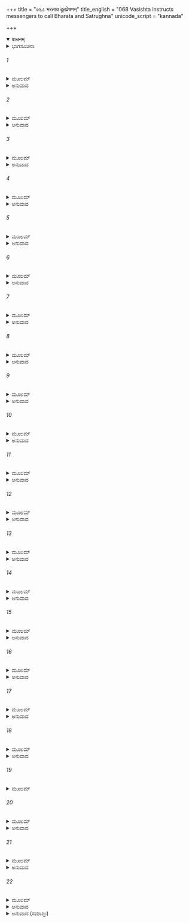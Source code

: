+++
title = "०६८ भरताय दूतप्रेषणम्"
title_english = "068 Vasishta instructs messengers to call Bharata and Satrughna"
unicode_script = "kannada"

+++
<details open><summary>वाचनम्</summary>

<div class="audioEmbed"  caption="श्रीराम-हरिसीताराममूर्ति-घनपाठिभ्यां वचनम्" src="https://archive.org/download/Ramayana-recitation-Sriram-harisItArAmamUrti-Ghanapaati-v2/Kanda_2/Kanda_2_AYK-068-Bharathaya_dutha_Preshanam.mp3"></div>
</details>



<details><summary>ಭಾಗಸೂಚನಾ</summary>

ವಸಿಷ್ಠರ ಆದೇಶದಂತೆ ಕೇಕಯದೇಶದ ರಾಜಗೃಹಕ್ಕೆ ಐವರು ದೂತರ ಪ್ರಯಾಣ
</details>

###### 1


<details><summary>ಮೂಲಮ್</summary>

ತೇಷಾಂ ತದ್ ವಚನಂ ಶ್ರುತ್ವಾ ವಸಿಷ್ಠಃ ಪ್ರತ್ಯುವಾಚ ಹ ।  
ಮಿತ್ರಾಮಾತ್ಯಜನಾನ್ಸರ್ವಾನ್ ಬ್ರಾಹ್ಮಣಾಂಸ್ತಾನಿದಂ ವಚಃ ॥
</details>

<details><summary>ಅನುವಾದ</summary>

ಮಾರ್ಕಂಡೇಯರೆ ಮೊದಲಾದವರ ಮಾತನ್ನು ಕೇಳಿ ವಸಿಷ್ಠರು ಮಿತ್ರರಲ್ಲಿ, ಮಂತ್ರಿಗಳಲ್ಲಿ ಮತ್ತು ಆ ಸಮಸ್ತ ಬ್ರಾಹ್ಮಣರಲ್ಲಿ ಈ ಪ್ರಕಾರವಾಗಿ ನುಡಿದರು.॥1॥
</details>

###### 2


<details><summary>ಮೂಲಮ್</summary>

ಯದಸೌ ಮಾತುಲಕುಲೇದತ್ತರಾಜ್ಯಃ ಪರಂ ಸುಖೀ ।  
ಭರತೋ ವಸತಿ ಭ್ರಾತ್ರಾ ಶತ್ರುಘ್ನೇನ ಸಮನ್ವಿತಃ ॥
</details>

<details><summary>ಅನುವಾದ</summary>

ದಶರಥರಾಜನು ರಾಜ್ಯವನ್ನು ಕೊಟ್ಟ ಭರತನು ಈಗ ಶತ್ರುಘ್ನನೊಂದಿಗೆ ಮಾವನ ಮನೆಯಲ್ಲಿ ಸುಖ-ಸಂತೋಷದಿಂದ ಇರುವನು.॥2॥
</details>

###### 3


<details><summary>ಮೂಲಮ್</summary>

ತಚ್ಛೀಘ್ರಂ ಜವನಾದೂತಾ ಗಚ್ಛಂತು ತ್ವರಿತಂ ಹಯೈಃ ।  
ಅನೇತುಂ ಭ್ರಾತರೌ ವೀರೌ ಕಿಂ ಸಮೀಕ್ಷಾಮಹೇ ವಯಮ್ ॥
</details>

<details><summary>ಅನುವಾದ</summary>

ಆ ಇಬ್ಬರೂ ವೀರ ಸಹೋದರರನ್ನು ಕರೆದುಕೊಂಡು ಬರಲು ವೇಗವಾಗಿ ಹೋಗುವ ದೂತರು ಕುದುರೆಗಳನ್ನೇರಿ ಶೀಘ್ರವಾಗಿ ಇಲ್ಲಿಂದ ಹೊರಡಲಿ. ಇದಲ್ಲದೆ ಬೇರೆ ಯಾವ ವಿಚಾರ ನಾವು ಮಾಡಬಲ್ಲೆವು.॥3॥
</details>

###### 4


<details><summary>ಮೂಲಮ್</summary>

ಗಚ್ಛಂತ್ವಿತಿ ತತಃ ಸರ್ವೇ ವಸಿಷ್ಠಂ ವಾಕ್ಯಮಬ್ರುವನ್ ।  
ತೇಷಾಂ ತದ್ವಚನಂ ಶ್ರುತ್ವಾ ವಸಿಷ್ಠೋ ವಾಕ್ಯಮಬ್ರವೀತ್ ॥
</details>

<details><summary>ಅನುವಾದ</summary>

ಆಗ ಎಲ್ಲರೂ ವಸಿಷ್ಠರಲ್ಲಿ ಹೇಳಿದರು- ಹೌದು, ಹೌದು, ದೂತರನ್ನು ಅವಶ್ಯವಾಗಿ ಕಳಿಸಲಾಗುವುದು. ಇವರ ಮಾತನ್ನು ಕೇಳಿ ವಸಿಷ್ಠರು ದೂತರನ್ನು ಸಂಬೋಧಿಸುತ್ತಾ ಹೇಳಿದರು.॥4॥
</details>

###### 5


<details><summary>ಮೂಲಮ್</summary>

ಏಹಿ ಸಿದ್ಧಾರ್ಥ ವಿಜಯ ಜಯಂತಾಶೋಕನಂದನ ।  
ಶ್ರೂಯತಾಮಿತಿಕರ್ತವ್ಯಂ ಸರ್ವಾನೇವ ಬ್ರವೀಮಿ ವಃ ॥
</details>

<details><summary>ಅನುವಾದ</summary>

ಸಿದ್ಧಾರ್ಥ! ವಿಜಯ! ಜಯಂತ! ಅಶೋಕ! ಮತ್ತು ನಂದನ! ನೀವೆಲ್ಲರೂ ಬನ್ನಿರಿ. ನೀವು ಮಾಡಬೇಕಾದ ಕಾರ್ಯವನ್ನು ನಾನು ನಿಮಗೆ ಹೇಳುತ್ತೇನೆ; ಕೇಳಿ.॥5॥
</details>

###### 6


<details><summary>ಮೂಲಮ್</summary>

ಪುರಂ ರಾಜಗೃಹಂ ಗತ್ವಾ ಶೀಘ್ರಂ ಶೀಘ್ರಜರ್ವೈಯೈಃ ।  
ತ್ಯಕ್ತಶೋಕೈರಿದಂ ವಾಚ್ಯಃ ಶಾಸನಾದ್ ಭರತೋ ಮಮ ॥
</details>

<details><summary>ಅನುವಾದ</summary>

ನೀವು ಶೀಘ್ರಗಾಮಿ ಕುದುರೆಗಳನ್ನೇರಿ ಕೂಡಲೇ ರಾಜಗೃಹ ನಗರಕ್ಕೆ ಹೋಗಿರಿ ಮತ್ತು ಶೋಕಭಾವವನ್ನು ಪ್ರಕಟಿಸದೆ ನನ್ನ ಆಜ್ಞೆಗನುಸಾರ ಭರತನಿಗೆ ಹೀಗೆ ತಿಳಿಸಿರಿ.॥6॥
</details>

###### 7


<details><summary>ಮೂಲಮ್</summary>

ಪುರೋಹಿತಸ್ತ್ವಾಂ ಕುಶಲಂ ಪ್ರಾಹ ಸರ್ವೇ ಚ ಮಂತ್ರಿಣಃ ।  
ತ್ವರಮಾಣಶ್ಚ ನಿರ್ಯಾಹಿ ಕೃತ್ಯಮಾತ್ಯಯಿಕಂ ತ್ವಯಾ ॥
</details>

<details><summary>ಅನುವಾದ</summary>

ಕುಮಾರ! ಪುರೋಹಿತರು ಮತ್ತು ಸಮಸ್ತ ಮಂತ್ರಿಗಳು ನಿನಗೆ ಕುಶಲವನ್ನು ಹೇಳಿರುವರು. ಈಗ ನೀವು ಇಲ್ಲಿಂದ ಶೀಘ್ರವಾಗಿ ನಡೆಯಿರಿ. ಅಯೋಧ್ಯೆಯಲ್ಲಿ ನಿಮಗೆ ಆವಶ್ಯಕವಾದ ಕಾರ್ಯವಿದೆ.॥7॥
</details>

###### 8


<details><summary>ಮೂಲಮ್</summary>

ಮಾ ಚಾಸ್ಮೈ ಪ್ರೋಷಿತಂ ರಾಮಂ ಮಾ ಚಾಸ್ಮೈ ಪಿತರಂಮೃತಮ್ ।  
ಭವಂತಃ ಶಂಸಿಷುರ್ಗತ್ವಾ ರಾಘವಾಣಾಮಿತಃ ಕ್ಷಯಮ್ ॥
</details>

<details><summary>ಅನುವಾದ</summary>

ಭರತನಿಗೆ ಶ್ರೀರಾಮನ ವನವಾಸ ಮತ್ತು ತಂದೆಯ ಮೃತ್ಯುವಿನ ಸುದ್ದಿಯನ್ನು ಹೇಳಬೇಡಿರಿ. ಈ ಪರಿಸ್ಥಿತಿಗಳಿಂದ ರಘುವಂಶಿಯರಿಗೆ ಆದ ಅಪಾರ ನಷ್ಟವನ್ನು ಅಲ್ಲಿ ಪ್ರಸ್ತಾಪಿಸಬಾರದು.॥8॥
</details>

###### 9


<details><summary>ಮೂಲಮ್</summary>

ಕೌಶೇಯಾನಿ ಚ ವಸ್ತ್ರಾಣಿ ಭೂಷಣಾನಿ ವರಾಣಿ ಚ ।  
ಕ್ಷಿಪ್ರಮಾದಾಯ ರಾಜ್ಞಶ್ಚ ಭರತಸ್ಯ ಚ ಗಚ್ಛತ ॥
</details>

<details><summary>ಅನುವಾದ</summary>

ಕೇಕೆಯರಾಜನಿಗೆ ಹಾಗೂ ಭರತನಿಗೆ ಉಡುಗೊರೆ ಕೊಡಲು ರೇಶ್ಮೆವಸ್ತ್ರಗಳನ್ನು, ಉತ್ತುಮ ಆಭೂಷಣಗಳನ್ನು ತೆಗೆದುಕೊಂಡು ನೀವು ಇಲ್ಲಿಂದ ತ್ವರಿತವಾಗಿ ಹೊರಡಿರಿ.॥9॥
</details>

###### 10


<details><summary>ಮೂಲಮ್</summary>

ದತ್ತಪಥ್ಯಶನಾ ದೂತಾ ಜಗ್ಮುಃ ಸ್ವಂ ಸ್ವಂ ನಿವೇಶನಮ್ ।  
ಕೇಕಯಾಂಸ್ತೇ ಗಮಿಷ್ಯಂತೋ ಹಯಾನಾರುಹ್ಯ ಸಂಮ್ಮತಾನ್ ॥
</details>

<details><summary>ಅನುವಾದ</summary>

ಕೇಕೆಯದೇಶಕ್ಕೆ ಹೋಗುವ ದೂತರು ಪ್ರಯಾಣ ಭತ್ಯೆಯನ್ನು ಪಡೆದು ಉತ್ತಮ ಕುದುರೆಗಳನ್ನೇರಿ ಮೊದಲು ತಮ್ಮ-ತಮ್ಮ ಮನೆಗೆ ಹೋದರು.॥10॥
</details>

###### 11


<details><summary>ಮೂಲಮ್</summary>

ತತಃ ಪ್ರಾಸ್ಥಾನಿಕಂ ಕೃತ್ವಾ ಕಾರ್ಯಶೇಷಮನಂತರಮ್ ।  
ವಸಿಷ್ಠೇನಾಭ್ಯನುಜ್ಞಾತಾ ದೂತಾಃ ಸಂತ್ವರಿತಂ ಯಯುಃ ॥
</details>

<details><summary>ಅನುವಾದ</summary>

ಬಳಿಕ ಪ್ರಯಾಣಕ್ಕೆ ಬೇಕಾದ ಉಳಿದ ಸಿದ್ಧತೆಗಳನ್ನು ಮಾಡಿಕೊಂಡು ವಸಿಷ್ಠರ ಅಪ್ಪಣೆ ಪಡೆದು ಎಲ್ಲ ದೂತರು ಕೂಡಲೇ ಅಲ್ಲಿಂದ ಹೊರಟರು.॥11॥
</details>

###### 12


<details><summary>ಮೂಲಮ್</summary>

ನ್ಯಂತೇನಾಪರತಾಲಸ್ಯ ಪ್ರಲಂಬಸ್ಯೋತ್ತರಂ ಪ್ರತಿ ।  
ನಿ ಷೇವಮಾಣಾಸ್ತೇ ಜಗ್ಮುರ್ನದೀಂ ಮಧ್ಯೇನಮಾಲಿನೀಮ್ ॥
</details>

<details><summary>ಅನುವಾದ</summary>

ಅಪರತಾಲ ಎಂಬ ಪರ್ವತದ ದಕ್ಷಿಣದ ಕೊನೆಯ ತುದಿಯಲ್ಲಿ ಮತ್ತು ಪ್ರಲಂಬಗಿರಿಯ ಉತ್ತರಭಾಗದಲ್ಲಿ ಎರಡೂ ಪರ್ವತಗಳ ನಡುವೆ ಹರಿಯುತ್ತಿರುವ ಮಾಲಿನೀ ನದಿಯ ದಡದಲ್ಲೇ ಆ ದೂತರು ಮುಂದರಿದರು.॥12॥
</details>

###### 13


<details><summary>ಮೂಲಮ್</summary>

ತೇ ಹಾಸ್ತಿನಪುರೇ ಗಂಗಾಂ ತೀರ್ತ್ವಾ ಪ್ರತ್ಯಂಙ್ಮುಖಾ ಯಯುಃ ।  
ಪಾಂಚಾಲದೇಶಮಾಸಾದ್ಯ ಮಧ್ಯೇನ ಕುರುಜಾಂಗಲಮ್ ॥
</details>

<details><summary>ಅನುವಾದ</summary>

ಹಸ್ತಿನಾಪುರದಲ್ಲಿ ಗಂಗೆಯನ್ನು ದಾಟಿ ಅವರು ಪಶ್ಚಿಮದ ಕಡೆಗೆ ಹೋಗಿ, ಪಾಂಚಾಲ ದೇಶಕ್ಕೆ ತಲುಪಿ, ಕುರುಜಾಂಗಲ ಪ್ರದೇಶದ ನಡುವಿನಿಂದ ಮುಂದಕ್ಕೆ ಹೋದರು.॥13॥
</details>

###### 14


<details><summary>ಮೂಲಮ್</summary>

ಸರಾಂಸಿ ಚ ಸುಫುಲ್ಲಾನಿ ನದೀಶ್ಚ ವಿಮಲೋದಕಾಃ ।  
ನಿರೀಕ್ಷಮಾಣಾಜಗ್ಮುಸ್ತೇ ದೂತಾಃ ಕಾರ್ಯವಶಾದ್ದ್ರುತಮ್ ॥
</details>

<details><summary>ಅನುವಾದ</summary>

ದಾರಿಯಲ್ಲಿ ಸುಂದರ ಪುಷ್ಪಗಳಿಂದ ಸುಶೋಭಿತ ಸರೋವರಗಳನ್ನು ಹಾಗೂ ನಿರ್ಮಲ ನೀರುಳ್ಳ ನದಿಗಳನ್ನು ದರ್ಶಿಸುತ್ತಾ ಆ ದೂತರು ಕಾರ್ಯವಶ ತೀವ್ರಗತಿಯಿಂದ ಸಾಗಿದರು.॥14॥
</details>

###### 15


<details><summary>ಮೂಲಮ್</summary>

ತೇ ಪ್ರಸನ್ನೋದಕಾಂ ದಿವ್ಯಾಂ ನಾನಾ ವಿಹಗಸೇವಿತಾಮ್ ।  
ಉಪಾತಿಜಗ್ಮುರ್ವೇಗೇನ ಶರದಂಡಾಂ ಜಲಾಕುಲಾಮ್ ॥
</details>

<details><summary>ಅನುವಾದ</summary>

ಅನಂತರ ಅವರು ಸ್ವಚ್ಛವಾದ ಜಲದಿಂದ ಶೋಭಿಸುವ, ನೀರು ತುಂಬಿದ, ಬಗೆ-ಬಗೆಯ ಪಕ್ಷಿಗಳಿಂದ ಸೇವಿತವಾದ ದಿವ್ಯ ಶರದಂಡಾನದಿಯ ತೀರಕ್ಕೆ ತಲುಪಿ, ಅದನ್ನು ವೇಗವಾಗಿ ದಾಟಿಹೋದರು.॥15॥
</details>

###### 16


<details><summary>ಮೂಲಮ್</summary>

ನಿಕೂಲವೃಕ್ಷಮಾಸಾದ್ಯ ದಿವ್ಯಂ ಸತ್ಯೋಪಯಾಚನಮ್ ।  
ಅಭಿಗಮ್ಯಾಭಿವಾದ್ಯಂ ತಂ ಕುಲಿಂಗಾಂಪ್ರಾವಿಶನ್ ಪುರೀಮ್ ॥
</details>

<details><summary>ಅನುವಾದ</summary>

ಶರದಂಡಾ ನದಿಯ ಪಶ್ಚಿಮ ತೀರದಲ್ಲಿ ಒಂದು ದಿವ್ಯ ವೃಕ್ಷವಿದ್ದು, ಅದರಲ್ಲಿ ಯಾವುದೋ ದೇವತೆಯು ವಾಸಿಸುತ್ತಿತ್ತು; ಅದಕ್ಕಾಗಿ ಅಲ್ಲಿ ಬೇಡಿದುದು ಸತ್ಯ(ಸಫಲ)ವಾಗುತ್ತಿತ್ತು. ಆದ್ದರಿಂದ ಅದರ ಹೆಸರು ಸತ್ಯೋಪಯಾಚನ ಎಂದಾಯಿತು. ಆ ವಂದನೀಯ ವೃಕ್ಷದ ಬಳಿಗೆ ಹೋಗಿ ದೂತರು ಅದರ ಪ್ರದಕ್ಷಿಣೆ ಮಾಡಿ, ಅಲ್ಲಿಂದ ಮುಂದಕ್ಕೆ ಹೋಗಿ ಅವರು ಕುಲಿಂಗಾ ಎಂಬ ಪುರಿಯನ್ನು ಪ್ರವೇಶಿಸಿದರು.॥16॥
</details>

###### 17


<details><summary>ಮೂಲಮ್</summary>

ಅಭಿಕಾಲಂ ತತಃ ಪ್ರಾಪ್ಯ ತೇಜೋಭಿಭವನಾಚ್ಚ್ಯುತಾಃ ।  
ಪಿತೃಪೈತಾಮಹೀಂ ಪುಣ್ಯಾಂ ತೇರುರಿಕ್ಷುಮತೀಂ ನದೀಮ್ ॥
</details>

<details><summary>ಅನುವಾದ</summary>

ಅಲ್ಲಿಂದ ತೇಜೋಭಿಭವನ ಎಂಬ ಊರನ್ನು ದಾಟಿ, ಅವರು ಅಭಿಕಾಲ ಎಂಬ ಊರಿಗೆ ತಲುಪಿ, ಅಲ್ಲಿಂದ ಮುಂದರಿದು ದಶರಥನ ಪಿತಾ-ಪ್ರಪಿತಾಮಹರಿಂದ ಸೇವಿತ ಪುಣ್ಯನದೀ ಇಕ್ಷುಮತಿಯನ್ನು ದಾಟಿದರು.॥17॥
</details>

###### 18


<details><summary>ಮೂಲಮ್</summary>

ಅವೇಕ್ಷ್ಯಾಂಜಲಿಪಾನಾಂಶ್ಚ ಬ್ರಾಹ್ಮಣಾನ್ ವೇದಪಾರಗಾನ್ ।  
ಯಯುರ್ಮಧ್ಯೇನ ಬಾಹ್ಲೀಕಾನ್ ಸುದಾಮಾನಂ ಚ ಪರ್ವತಮ್ ॥
</details>

<details><summary>ಅನುವಾದ</summary>

ಅಲ್ಲಿ ಕೇವಲ ಒಂದು ಬೊಗಸೆ ನೀರು ಕುಡಿದು, ತಪಸ್ಸು ಮಾಡುತ್ತಿದ್ದ, ವೇದಪಾರಂಗತ ಬ್ರಾಹ್ಮಣರನ್ನು ದರ್ಶಿಸಿ ಆ ದೂತರು ಬಾಹ್ಲೀಕ ದೇಶದ ನಡುವಿನಲ್ಲಿದ್ದ ಸುದಾಮಾ ಎಂಬ ಪರ್ವತದ ಬಳಿಗೆ ತಲುಪಿದರು.॥18॥
</details>

###### 19


<details><summary>ಮೂಲಮ್</summary>

ವಿಷ್ಣೋಃ ಪದಂ ಪ್ರೇಕ್ಷ್ಯಮಾಣಾ ವಿಪಾಶಾಂ ಚಾಪಿ ಶಾಲ್ಮಲೀಮ್ ।  
ನದೀರ್ವಾಪೀತಟಾಕಾನಿ ಪಲ್ವಲಾನಿ ಸರಾಂಸಿ ಚ ॥
</details>

###### 20


<details><summary>ಮೂಲಮ್</summary>

ಪಶ್ಯಂತೋ ವಿವಿಧಾಂಶ್ಚಾಪಿ ಸಿಂಹಾನ್ ವ್ಯಾಘ್ರಮೃಗಾನ್ ದ್ವಿಪಾನ್ ।  
ಯಯುಃ ಪಥಾತಿಮಹತಾ ಶಾಸನಂ ಭರ್ತುರೀಪ್ಸವಃ ॥
</details>

<details><summary>ಅನುವಾದ</summary>

ಆ ಪರ್ವತ ತುದಿಯಲ್ಲಿದ್ದ ಭಗವಾನ್ ವಿಷ್ಣುವಿನ ಚರಣ ಚಿಹ್ನೆಯನ್ನು ದರ್ಶಿಸಿ, ಅವರು ವಿಪಾಶಾ (ವ್ಯಾಸ) ಎಂಬ ನದಿಯ ಹಾಗೂ ಅದರ ತೀರದಲ್ಲಿದ್ದ ಶಾಲ್ಮಲೀ ವೃಕ್ಷದ ಬಳಿಗೆ ಹೋದರು. ಅಲ್ಲಿಂದ ಮುಂದೆ ಹೋಗುತ್ತಾ ಅನೇಕ ನದಿಗಳನ್ನು, ಬಾವಿಗಳನ್ನು, ಝರಿಗಳನ್ನು, ಕಲ್ಯಾಣಿಗಳನ್ನು, ಸರೋವರಗಳನ್ನು ಹಾಗೂ ಬಗೆ-ಬಗೆಯ ವನ್ಯಜಂತುಗಳಾದ ಸಿಂಹ, ಹುಲಿ, ಜಿಂಕೆ, ಆನೆಗಳನ್ನು ನೋಡಿದರು. ಆ ದೂತರು ವಿಶಾಲವಾದ ಮಾರ್ಗದಿಂದ ಮುನ್ನಡೆದರು. ಅವರು ತಮ್ಮ ಸ್ವಾಮಿಯ ಇಚ್ಛೆಯನ್ನು ಶೀಘ್ರವಾಗಿ ಪಾಲಿಸಲು ಇಚ್ಛಿಸುತ್ತಿದ್ದರು.॥19-20॥
</details>

###### 21


<details><summary>ಮೂಲಮ್</summary>

ತೇ ಶ್ರಾಂತವಾಹನಾ ದೂತಾ ವಿಕೃಷ್ಟೇನ ಸಥಾ ಪಥಾ ।  
ಗಿರಿವ್ರಜಂ ಪುರವರಂ ಶೀಘ್ರಮಾಸೇದುರಂಜಸಾ ॥
</details>

<details><summary>ಅನುವಾದ</summary>

ಆ ದೂತರ ಕುದುರೆಗಳು ಓಡುತ್ತಾ-ಓಡುತ್ತಾ ಬಳಲಿದ್ದವು. ಆ ಮಾರ್ಗವು ಬಹಳ ದೂರದವರೆಗಿದ್ದು, ಉಪದ್ರವಗಳಿಂದ ರಹಿತವಾಗಿತ್ತು. ಅದನ್ನು ಕ್ರಮಿಸಿ ಎಲ್ಲ ದೂತರು ಶೀಘ್ರವಾಗಿ ಯಾವುದೇ ಕಷ್ಟಗಳಿಲ್ಲದ ಶ್ರೇಷ್ಠ ಗಿರಿವ್ರಜನಗರಕ್ಕೆ ತಲುಪಿದರು.॥21॥
</details>

###### 22


<details><summary>ಮೂಲಮ್</summary>

ಭರ್ತುಃ ಪ್ರಿಯಾರ್ಥಂ ಕುಲರಕ್ಷಣಾರ್ಥಂ  
ಭರ್ತುಶ್ಚ ವಂಶಸ್ಯ ಪರಿಗ್ರಹಾರ್ಥಮ್ ।  
ಅಹೇಡಮಾನಾಸ್ತ್ವರಯಾ ಸ್ಮ ದೂತಾ  
ರಾತ್ರ್ಯಾಂ ತು ತೇ ತತ್ಪುರಮೇವ ಯಾತಾಃ ॥
</details>

<details><summary>ಅನುವಾದ</summary>

ತಮ್ಮ ಸ್ವಾಮಿ ವಸಿಷ್ಠರ ಸಂತೋಷಕ್ಕಾಗಿ ಹಾಗೂ ಪ್ರಜಾಜನರನ್ನು ರಕ್ಷಿಸಲು, ದಶರಥನ ವಂಶಪರಂಪರಾಗತ ರಾಜ್ಯವನ್ನು ಭರತನು ಸ್ವೀಕರಿಸುವಂತೆ ಸಾದರ ತತ್ಪರರಾದ ಆ ದೂತರು ಬಹಳ ಉತ್ಸುಕರಾಗಿ ನಡೆಯುತ್ತಾ ರಾತ್ರಿಯಲ್ಲಿ ಆ ರಾಜಗೃಹ ನಗರಕ್ಕೆ ತಲುಪಿದರು.॥22॥
</details>

<details><summary>ಅನುವಾದ (ಸಮಾಪ್ತಿಃ)</summary>

ಶ್ರೀವಾಲ್ಮೀಕಿ ವಿರಚಿತ ಆರ್ಷರಾಮಾಯಣ ಆದಿಕಾವ್ಯದ ಅಯೋಧ್ಯಾಕಾಂಡದಲ್ಲಿ ಅರವತ್ತೆಂಟನೆಯ ಸರ್ಗ ಪೂರ್ಣವಾಯಿತು.॥68॥
</details>
